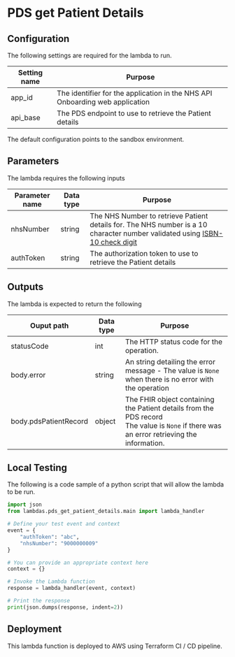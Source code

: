 # PDS get Patient Details


## Configuration

The following settings are required for the lambda to run.

| Setting name | Purpose |
|---|---|
| app_id | The identifier for the application in the NHS API Onboarding web application |
| api_base | The PDS endpoint to use to retrieve the Patient details |

The default configuration points to the sandbox environment.

## Parameters

The lambda requires the following inputs

| Parameter name | Data type | Purpose |
|---|---|---|
| nhsNumber | string | The NHS Number to retrieve Patient details for.  The NHS number is a 10 character number validated using [ISBN-10 check digit](https://en.wikipedia.org/wiki/ISBN#ISBN-10_check_digits) |
| authToken | string | The authorization token to use to retrieve the Patient details |

## Outputs

The lambda is expected to return the following

| Ouput path | Data type | Purpose |
|---|---|---|
| statusCode | int | The HTTP status code for the operation. |
| body.error | string | An string detailing the error message - The value is `None` when there is no error with the operation |
| body.pdsPatientRecord | object | The FHIR object containing the Patient details from the PDS record<br/>The value is `None` if there was an error retrieving the information. |

## Local Testing

The following is a code sample of a python script that will allow the lambda to be run.

```python
import json
from lambdas.pds_get_patient_details.main import lambda_handler

# Define your test event and context
event = {
    "authToken": "abc",
    "nhsNumber": "9000000009"
}

# You can provide an appropriate context here
context = {}

# Invoke the Lambda function
response = lambda_handler(event, context)

# Print the response
print(json.dumps(response, indent=2))
```

## Deployment

This lambda function is deployed to AWS using Terraform CI / CD pipeline.
